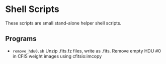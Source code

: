 # Shell Scripts

These scripts are small stand-alone helper shell scripts.

## Programs

* `remove_hdu0.sh`
  Unzip .fits.fz files, write as .fits.
  Remove empty HDU #0 in CFIS weight images using cfitsio:imcopy


